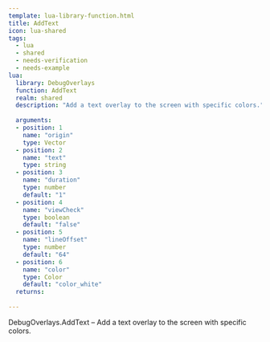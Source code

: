 ```yaml
---
template: lua-library-function.html
title: AddText
icon: lua-shared
tags:
  - lua
  - shared
  - needs-verification
  - needs-example
lua:
  library: DebugOverlays
  function: AddText
  realm: shared
  description: "Add a text overlay to the screen with specific colors."
  
  arguments:
  - position: 1
    name: "origin"
    type: Vector
  - position: 2
    name: "text"
    type: string
  - position: 3
    name: "duration"
    type: number
    default: "1"
  - position: 4
    name: "viewCheck"
    type: boolean
    default: "false"
  - position: 5
    name: "lineOffset"
    type: number
    default: "64"
  - position: 6
    name: "color"
    type: Color
    default: "color_white"
  returns:
    
---
```


<div class="lua__search__keywords">
DebugOverlays.AddText &#x2013; Add a text overlay to the screen with specific colors.
</div>
